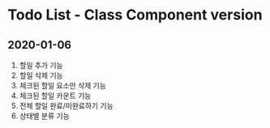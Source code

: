 # Todo List - Class Component version

## 2020-01-06

1. 할일 추가 기능
2. 할일 삭제 기능
3. 체크된 할일 요소만 삭제 기능
4. 체크된 할일 카운트 기능
5. 전체 할일 완료/미완료하기 기능
6. 상태별 분류 기능